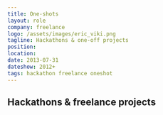 ```yaml
---
title: One-shots
layout: role
company: freelance
logo: /assets/images/eric_viki.png
tagline: Hackathons & one-off projects
position: 
location: 
date: 2013-07-31
dateshow: 2012+
tags: hackathon freelance oneshot
---
```


## Hackathons & freelance projects


